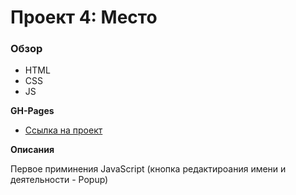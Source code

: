 # Проект 4: Место

### Обзор

* HTML
* CSS
* JS

**GH-Pages**

* [Ссылка на проект](https://qwewerqwewer1.github.io/mesto/)

**Описания**

Первое приминения JavaScript (кнопка редактироания имени и деятельности - Popup)